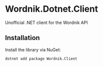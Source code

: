 # Wordnik.Dotnet.Client
Unofficial .NET client for the Wordnik API

## Installation

Install the library via NuGet:

```bash
dotnet add package Wordnik.Client
